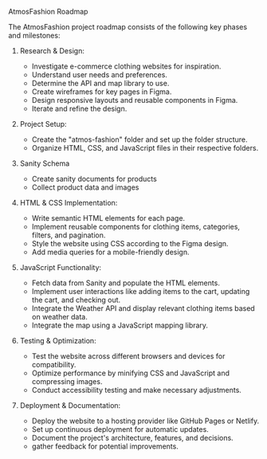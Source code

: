 AtmosFashion Roadmap

The AtmosFashion project roadmap consists of the following key phases and milestones:

1. Research & Design:

   - Investigate e-commerce clothing websites for inspiration.
   - Understand user needs and preferences.
   - Determine the API and map library to use.
   - Create wireframes for key pages in Figma.
   - Design responsive layouts and reusable components in Figma.
   - Iterate and refine the design.

2. Project Setup:

   - Create the "atmos-fashion" folder and set up the folder structure.
   - Organize HTML, CSS, and JavaScript files in their respective folders.

3. Sanity Schema

   - Create sanity documents for products
   - Collect product data and images

4. HTML & CSS Implementation:

   - Write semantic HTML elements for each page.
   - Implement reusable components for clothing items, categories, filters, and pagination.
   - Style the website using CSS according to the Figma design.
   - Add media queries for a mobile-friendly design.

5. JavaScript Functionality:

   - Fetch data from Sanity and populate the HTML elements.
   - Implement user interactions like adding items to the cart, updating the cart, and checking out.
   - Integrate the Weather API and display relevant clothing items based on weather data.
   - Integrate the map using a JavaScript mapping library.

6. Testing & Optimization:

   - Test the website across different browsers and devices for compatibility.
   - Optimize performance by minifying CSS and JavaScript and compressing images.
   - Conduct accessibility testing and make necessary adjustments.

7. Deployment & Documentation:
   - Deploy the website to a hosting provider like GitHub Pages or Netlify.
   - Set up continuous deployment for automatic updates.
   - Document the project's architecture, features, and decisions.
   - gather feedback for potential improvements.
